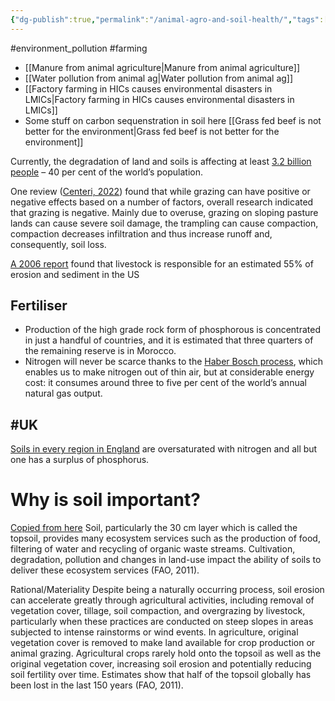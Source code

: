 ```yaml
---
{"dg-publish":true,"permalink":"/animal-agro-and-soil-health/","tags":["#environment_land","#environment_pollution","#farming","#UK"],"created":"2025-10-23T17:42:43.396+01:00","updated":"2025-10-23T17:42:43.396+01:00"}
---
```


#environment_pollution #farming 

- [[Manure from animal agriculture\|Manure from animal agriculture]]
- [[Water pollution from animal ag\|Water pollution from animal ag]] 
- [[Factory farming in HICs causes environmental disasters in LMICs\|Factory farming in HICs causes environmental disasters in LMICs]]
- Some stuff on carbon sequenstration in soil here [[Grass fed beef is not better for the environment\|Grass fed beef is not better for the environment]]

Currently, the degradation of land and soils is affecting at least [3.2 billion people](https://ipbes.net/assessment-reports/ldr) – 40 per cent of the world’s population.

One review ([Centeri, 2022](https://www.mdpi.com/2306-5338/9/2/34)) found that while grazing can have positive or negative effects based on a number of factors, overall research indicated that grazing is negative. Mainly due to overuse, grazing on sloping pasture lands can cause severe soil damage, the trampling can cause compaction, compaction decreases infiltration and thus increase runoff and, consequently, soil loss. 

[A 2006 report](https://www.fao.org/3/a0701e/a0701e.pdf) found that livestock is responsible for an estimated 55% of erosion and sediment in the US

## Fertiliser
- Production of the high grade rock form of phosphorous is concentrated in just a handful of countries, and it is estimated that three quarters of the remaining reserve is in Morocco. 
- Nitrogen will never be scarce thanks to the [Haber Bosch process](https://en.wikipedia.org/wiki/Haber_process), which enables us to make nitrogen out of thin air, but at considerable energy cost: it consumes around three to five per cent of the world’s annual natural gas output.

## #UK
[Soils in every region in England](https://www.gov.uk/government/statistics/soil-nutrient-balances-for-the-regions-of-england-2020/soil-nutrient-balances-england-regions-2020#:~:text=Key%20points%20are%3A,seen%20in%20the%20North%20East.) are oversaturated with nitrogen and all but one has a surplus of phosphorus.

# Why is soil important?
[Copied from here](https://tca2f.org/wp-content/uploads/2022/03/TCA_Agrifood_Handbook.pdf)
Soil, particularly the 30 cm layer which is called the topsoil, provides many ecosystem services such as the production of food, filtering of water and recycling of organic waste streams. Cultivation, degradation, pollution and changes in land-use impact the ability of soils to deliver these ecosystem services (FAO, 2011).

Rational/Materiality Despite being a naturally occurring process, soil erosion can accelerate greatly through agricultural activities, including removal of vegetation cover, tillage, soil compaction, and overgrazing by livestock, particularly when these practices are conducted on steep slopes in areas subjected to intense rainstorms or wind events. In agriculture, original vegetation cover is removed to make land available for crop production or animal grazing. Agricultural crops rarely hold onto the topsoil as well as the original vegetation cover, increasing soil erosion and potentially reducing soil fertility over time. Estimates show that half of the topsoil globally has been lost in the last 150 years (FAO, 2011).